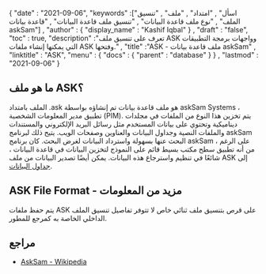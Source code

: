 {
  "date" : "2021-09-06",
  "keywords" :["اسأل" , "امتداد" , "ملف" , "تنسيق الملف" , "نوع ملف قاعدة البيانات" , "تنسيق ملف قاعدة البيانات" , "قاعدة بيانات askSam"] ,
  "author" : {
    "display_name" : "Kashif Iqbal"
} ,
  "draft" : "false",
  "toc" : true,
  "description" :"تعرف على تنسيق ملف ASK وواجهات برمجة التطبيقات التي يمكنها إنشاء ملفات ASK وفتحها." ,
  "title" :"ASK - ملف قاعدة بيانات askSam" ,
  "linktitle" : "ASK",
  "menu" : {
    "docs" : {
      "parent" : "database"
}
} ,
  "lastmod" : "2021-09-06"
}

## ما هو ملف ASK؟

الملف بامتداد .ask هو ملف قاعدة بيانات تم إنشاؤه بواسطة askSam Systems ، تطبيق مدير المعلومات الشخصية (PIM). يتم تخزين هذا النوع من الملفات في مجلدات ديناميكية وتحتوي على بيانات المستخدم مثل رسائل البريد الإلكتروني والمستندات والملفات النصية وجداول البيانات والعناوين وصفحات الويب. يتيح ذلك لبرنامج askSam البحث عنها بسهولة واسترداد البيانات لغرض البحث. كان برنامج askSam ، على الرغم من أنه تطبيق سطح مكتب بسيط قائم على النموذج لتخزين البيانات في قاعدة البيانات ، شائعًا في تنظيم واسترجاع هذه البيانات. يمكن أيضًا تصدير البيانات من ملف ASK إلى [جداول البيانات](/ar/spreadsheet/).

## ASK File Format - مزيد من المعلومات

يتم حفظ ملفات ASK على قرص بتنسيق ملف ثنائي خاص لا تتوفر تفاصيل تنسيق الملف الداخلي الخاصة به كمرجع للمطور.

## مراجع

* [AskSam - Wikipedia](https://en.wikipedia.org/wiki/AskSam)
